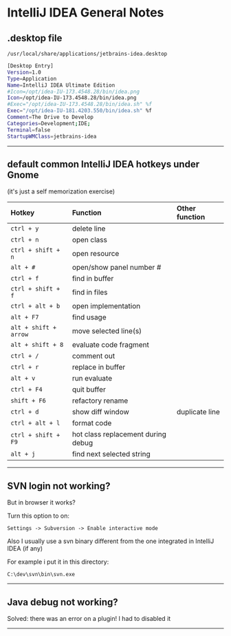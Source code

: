# IntelliJ IDEA General Notes

## .desktop file

```/usr/local/share/applications/jetbrains-idea.desktop```

```bash
[Desktop Entry]
Version=1.0
Type=Application
Name=IntelliJ IDEA Ultimate Edition
#Icon=/opt/idea-IU-173.4548.28/bin/idea.png
Icon=/opt/idea-IU-173.4548.28/bin/idea.png
#Exec="/opt/idea-IU-173.4548.28/bin/idea.sh" %f
Exec="/opt/idea-IU-181.4203.550/bin/idea.sh" %f
Comment=The Drive to Develop
Categories=Development;IDE;
Terminal=false
StartupWMClass=jetbrains-idea
```

---

## default common IntelliJ IDEA hotkeys under Gnome

(it's just a self memorization exercise)


| Hotkey                    | Function                 | Other function
| :------------------------ |:-------------------------| :-
| ```ctrl + y```            | delete line              |
| ```ctrl + n```            | open class               |
| ```ctrl + shift + n```    | open resource            |
| ```alt + #```             | open/show panel number # |
| ```ctrl + f```            | find in buffer           |
| ```ctrl + shift + f```    | find in files            |
| ```ctrl + alt + b```      | open implementation      |
| ```alt + F7```            | find usage               |
| ```alt + shift + arrow``` | move selected line(s)    |
| ```alt + shift + 8```     | evaluate code fragment   |
| ```ctrl + /```            | comment out              |
| ```ctrl + r```            | replace in buffer        |
| ```alt + v```             | run evaluate             |
| ```ctrl + F4```           | quit buffer              |
| ```shift + F6```          | refactory rename         |
| ```ctrl + d```            | show diff window         | duplicate line
| ```ctrl + alt + l```      | format code              |
| ```ctrl + shift + F9```   | hot class replacement during debug |
| ```alt + j```             | find next selected string |

---

## SVN login not working?

But in browser it works?

Turn this option to on:

```Settings -> Subversion -> Enable interactive mode```

Also I usually use a svn binary different from the one integrated in IntelliJ IDEA (if any)

For example i put it in this directory:

```C:\dev\svn\bin\svn.exe```

---

## Java debug not working?

Solved: there was an error on a plugin! I had to disabled it

---

